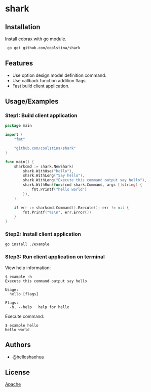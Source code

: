 # shark

    
## Installation

Install cobrax with go module.

```bash
 go get github.com/coolstina/shark
```
    
## Features

- Use option design model definition command.
- Use callback function addition flags.
- Fast build client application.

## Usage/Examples

### Step1: Build client application

```go
package main

import (
	"fmt"

	"github.com/coolstina/shark"
)

func main() {
	sharkcmd := shark.NewShark(
		shark.WithUse("hello"),
		shark.WithLong("Say hello"),
		shark.WithLong("Execute this command output say hello"),
		shark.WithRun(func(cmd shark.Command, args []string) {
			fmt.Printf("hello world")
		}),
	)

	if err := sharkcmd.Command().Execute(); err != nil {
		fmt.Printf("%s\n", err.Error())
	}
}
```

### Step2: Install client application

```shell script
go install ./example
```

### Step3: Run client application on terminal

View help information:

```shell script
$ example -h
Execute this command output say hello

Usage:
  hello [flags]

Flags:
  -h, --help   help for hello
``` 

Execute command: 

```shell script
$ example hello
hello world
```

  
## Authors

- [@helloshaohua](https://www.github.com/helloshaohua)
  

  
## License

[Apache](http://www.apache.org/licenses/LICENSE-2.0)
